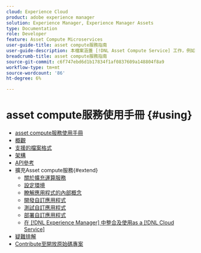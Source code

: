 ```yaml
---
cloud: Experience Cloud
product: adobe experience manager
solution: Experience Manager, Experience Manager Assets
type: Documentation
role: Developer
feature: Asset Compute Microservices
user-guide-title: asset compute服務指南
user-guide-description: 本檔案涵蓋 [!DNL Asset Compute Service] 工作，例如如何開發、管理、部署和疑難排解您的自訂程式碼。
breadcrumb-title: asset compute服務指南
source-git-commit: c6f747ebd6d1b17834f1af0837609a148804f8a9
workflow-type: tm+mt
source-wordcount: '86'
ht-degree: 6%

---
```



# asset compute服務使用手冊 {#using}

+ [asset compute服務使用手冊](home.md)
+ [概觀](introduction.md)
+ [支援的檔案格式](https://experienceleague.adobe.com/en/docs/experience-manager-cloud-service/content/assets/file-format-support)
+ [架構](architecture.md)
+ [API參考](api.md)
+ 擴充Asset compute服務{#extend}
   + [關於擴充運算服務](understand-extensibility.md)
   + [設定環境](setup-environment.md)
   + [瞭解應用程式的內部概念](custom-application-internals.md)
   + [開發自訂應用程式](develop-custom-application.md)
   + [測試自訂應用程式](test-custom-application.md)
   + [部署自訂應用程式](deploy-custom-application.md)
   + [在 [!DNL Experience Manager] 中整合及使用as a [!DNL Cloud Service]](https://experienceleague.adobe.com/zh-hant/docs/experience-manager-cloud-service/content/assets/asset-microservices-overview)
+ [疑難排解](troubleshooting.md)
+ [Contribute至開放原始碼專案](contribute-to-compute-service.md)
